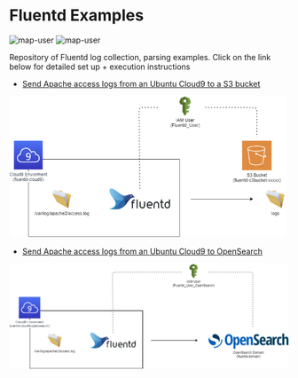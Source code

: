 # Fluentd Examples

<img width="85" alt="map-user" src="https://img.shields.io/badge/views-029-green"> <img width="125" alt="map-user" src="https://img.shields.io/badge/unique visits-010-green">

Repository of Fluentd log collection, parsing examples. Click on the link below for detailed set up + execution instructions

- [Send Apache access logs from an Ubuntu Cloud9 to a S3 bucket](https://github.com/ev2900/Fluentd_Examples/tree/main/Cloud9_Apache_Logs_S3)

<img width="500" alt="Fluentd_cloud9_Architecture" src="https://github.com/ev2900/CloudFormation_Examples/blob/main/Architecture%20Diagrams%20for%20README/Fluentd_Cloud9_yml.png">

- [Send Apache access logs from an Ubuntu Cloud9 to OpenSearch](https://github.com/ev2900/Fluentd_Examples/tree/main/Cloud9_Apache_Logs_OpenSearch)

<img width="650" alt="Fluentd_cloud9_Architecture" src="https://github.com/ev2900/CloudFormation_Examples/blob/main/Architecture%20Diagrams%20for%20README/fluentd_cloud9_opensearch_yml.png">
